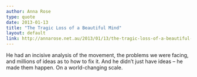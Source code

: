 ```yaml
---
author: Anna Rose
type: quote
date: 2013-01-13
title: "The Tragic Loss of a Beautiful Mind"
layout: default
link: http://annarose.net.au/2013/01/13/the-tragic-loss-of-a-beautiful-mind/
---
```

He had an incisive analysis of the movement, the problems we were facing, and millions of ideas as to how to fix it. And he didn’t just have ideas – he made them happen. On a world-changing scale.

